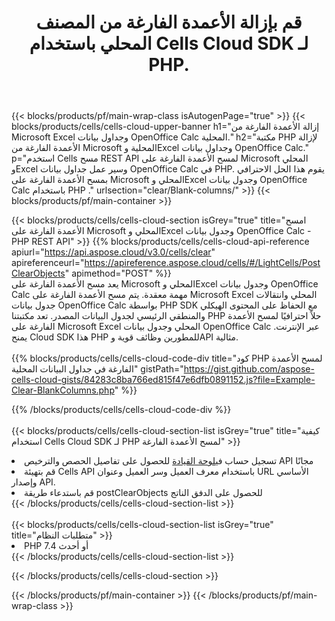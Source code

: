 ﻿---
title:  قم بإزالة الأعمدة الفارغة من المصنف المحلي باستخدام Cells Cloud SDK لـ PHP.
description: واجهات برمجة التطبيقات السحابية ومجموعات SDK لمسح الأعمدة الفارغة على Microsoft Excel وOpenOffice Calc. مسح الأعمدة الفارغة في جداول البيانات المحلية بواسطة Cells Cloud API. يدعم SDK أنواع لغات التطوير. وهي تشمل Android وC# وGo وJava وNodeJS وPerl وPHP وPython وRuby وswift.
---
{{< blocks/products/pf/main-wrap-class isAutogenPage="true" >}}
{{< blocks/products/cells/cells-cloud-upper-banner h1="إزالة الأعمدة الفارغة من Microsoft Excel وجداول بيانات OpenOffice Calc المحلية." h2="مكتبة PHP لإزالة الأعمدة الفارغة من Microsoft المحلية وExcel وجداول بيانات OpenOffice Calc." p="استخدم Cells مسح REST API لمسح الأعمدة الفارغة على Microsoft المحلي وExcel وسير عمل جداول بيانات OpenOffice Calc في PHP. يقوم هذا الحل الاحترافي بمسح الأعمدة الفارغة على Microsoft المحلي وExcel وجدول بيانات OpenOffice Calc باستخدام PHP ." urlsection="clear/Blank-columns/" >}}
{{< blocks/products/pf/main-container >}}

{{< blocks/products/cells/cells-cloud-section isGrey="true" title="امسح الأعمدة الفارغة على Microsoft المحلي وExcel وجدول بيانات OpenOffice Calc - PHP REST API" >}}
{{% blocks/products/cells/cells-cloud-api-reference apiurl="https://api.aspose.cloud/v3.0/cells/clear" apireferenceurl="https://apireference.aspose.cloud/cells/#/LightCells/PostClearObjects" apimethod="POST" %}}
<br/>
يعد مسح الأعمدة الفارغة على Microsoft المحلي وExcel وجدول بيانات OpenOffice Calc مهمة معقدة. يتم مسح الأعمدة الفارغة على Microsoft Excel المحلي وانتقالات جدول بيانات OpenOffice Calc بواسطة PHP SDK مع الحفاظ على المحتوى الهيكلي والمنطقي الرئيسي لجدول البيانات المصدر. تعد مكتبتنا PHP حلاً احترافيًا لمسح الأعمدة الفارغة على Microsoft Excel المحلي وجدول بيانات OpenOffice Calc عبر الإنترنت. يمنح Cloud SDK هذا PHP للمطورين وظائف قوية وAPI مثالية.
<br/>
<br/>
{{% blocks/products/cells/cells-cloud-code-div title="كود PHP لمسح الأعمدة الفارغة في جداول البيانات المحلية" gistPath="https://gist.github.com/aspose-cells-cloud-gists/84283c8ba766ed815f47e6dfb0891152.js?file=Example-Clear-BlankColumns.php" %}}
  
{{% /blocks/products/cells/cells-cloud-code-div %}}
<br/>
<br/>
{{< blocks/products/cells/cells-cloud-section-list isGrey="true" title="كيفية استخدام Cells Cloud SDK لـ PHP لمسح الأعمدة الفارغة" >}}
<li> تسجيل حساب في<a href="https://dashboard.aspose.cloud/">لوحة القيادة</a> للحصول على تفاصيل الحصص والترخيص API مجانًا</li>
<li>قم بتهيئة Cells API باستخدام معرف العميل وسر العميل وعنوان URL الأساسي وإصدار API.</li>
<li>قم باستدعاء طريقة postClearObjects للحصول على الدفق الناتج</li>
{{< /blocks/products/cells/cells-cloud-section-list >}}
<br/>
<br/>
{{< blocks/products/cells/cells-cloud-section-list isGrey="true" title="متطلبات النظام" >}}
<li>PHP 7.4 أو أحدث</li>
{{< /blocks/products/cells/cells-cloud-section-list >}}

{{< /blocks/products/cells/cells-cloud-section >}}

{{< /blocks/products/pf/main-container >}}
{{< /blocks/products/pf/main-wrap-class >}}
